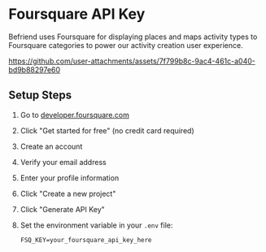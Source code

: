 # Foursquare API Key

Befriend uses Foursquare for displaying places and maps activity types to Foursquare categories to power our activity creation user experience.

https://github.com/user-attachments/assets/7f799b8c-9ac4-461c-a040-bd9b88297e60

## Setup Steps

1. Go to [developer.foursquare.com](https://developer.foursquare.com)

2. Click "Get started for free" (no credit card required)

3. Create an account

4. Verify your email address

5. Enter your profile information

6. Click "Create a new project"

7. Click "Generate API Key"

8. Set the environment variable in your `.env` file:
   ```
   FSQ_KEY=your_foursquare_api_key_here
   ```
   